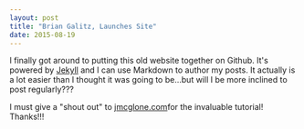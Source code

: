 ```yaml
---
layout: post
title: "Brian Galitz, Launches Site"
date: 2015-08-19
---
```


I finally got around to putting this old website together on Github. It's powered by [Jekyll](http://jekyllrb.com) and I can use Markdown to author my posts. It actually is a lot easier than I thought it was going to be...but will I be more inclined to post regularly???

I must give a "shout out" to [jmcglone.com](http://jmcglone.com/guides/github-pages/)for the invaluable tutorial! Thanks!!!
